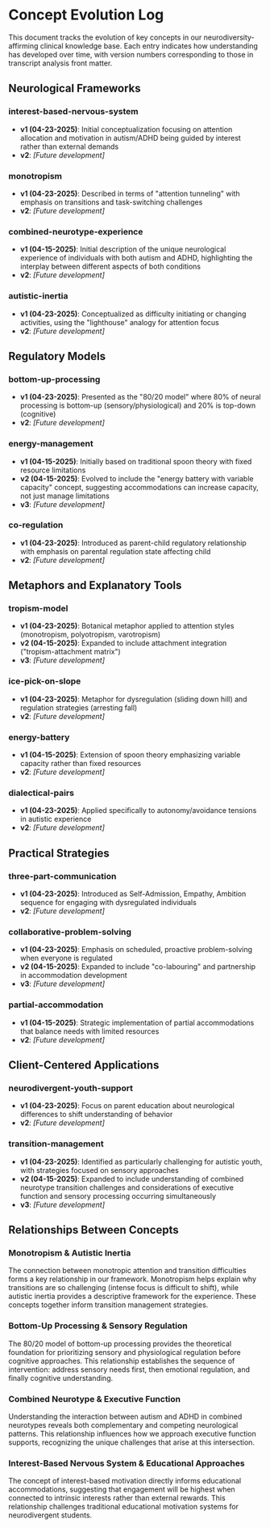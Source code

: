 # Concept Evolution Log

This document tracks the evolution of key concepts in our neurodiversity-affirming clinical knowledge base. Each entry indicates how understanding has developed over time, with version numbers corresponding to those in transcript analysis front matter.

## Neurological Frameworks

### interest-based-nervous-system
- **v1 (04-23-2025)**: Initial conceptualization focusing on attention allocation and motivation in autism/ADHD being guided by interest rather than external demands
- **v2**: *[Future development]*

### monotropism
- **v1 (04-23-2025)**: Described in terms of "attention tunneling" with emphasis on transitions and task-switching challenges
- **v2**: *[Future development]*

### combined-neurotype-experience
- **v1 (04-15-2025)**: Initial description of the unique neurological experience of individuals with both autism and ADHD, highlighting the interplay between different aspects of both conditions
- **v2**: *[Future development]*

### autistic-inertia
- **v1 (04-23-2025)**: Conceptualized as difficulty initiating or changing activities, using the "lighthouse" analogy for attention focus
- **v2**: *[Future development]*

## Regulatory Models

### bottom-up-processing
- **v1 (04-23-2025)**: Presented as the "80/20 model" where 80% of neural processing is bottom-up (sensory/physiological) and 20% is top-down (cognitive)
- **v2**: *[Future development]*

### energy-management
- **v1 (04-15-2025)**: Initially based on traditional spoon theory with fixed resource limitations
- **v2 (04-15-2025)**: Evolved to include the "energy battery with variable capacity" concept, suggesting accommodations can increase capacity, not just manage limitations
- **v3**: *[Future development]*

### co-regulation
- **v1 (04-23-2025)**: Introduced as parent-child regulatory relationship with emphasis on parental regulation state affecting child
- **v2**: *[Future development]*

## Metaphors and Explanatory Tools

### tropism-model
- **v1 (04-23-2025)**: Botanical metaphor applied to attention styles (monotropism, polyotropism, varotropism)
- **v2 (04-15-2025)**: Expanded to include attachment integration ("tropism-attachment matrix")
- **v3**: *[Future development]*

### ice-pick-on-slope
- **v1 (04-23-2025)**: Metaphor for dysregulation (sliding down hill) and regulation strategies (arresting fall)
- **v2**: *[Future development]*

### energy-battery
- **v1 (04-15-2025)**: Extension of spoon theory emphasizing variable capacity rather than fixed resources
- **v2**: *[Future development]*

### dialectical-pairs
- **v1 (04-23-2025)**: Applied specifically to autonomy/avoidance tensions in autistic experience
- **v2**: *[Future development]*

## Practical Strategies

### three-part-communication
- **v1 (04-23-2025)**: Introduced as Self-Admission, Empathy, Ambition sequence for engaging with dysregulated individuals
- **v2**: *[Future development]*

### collaborative-problem-solving
- **v1 (04-23-2025)**: Emphasis on scheduled, proactive problem-solving when everyone is regulated
- **v2 (04-15-2025)**: Expanded to include "co-labouring" and partnership in accommodation development
- **v3**: *[Future development]*

### partial-accommodation
- **v1 (04-15-2025)**: Strategic implementation of partial accommodations that balance needs with limited resources
- **v2**: *[Future development]*

## Client-Centered Applications

### neurodivergent-youth-support
- **v1 (04-23-2025)**: Focus on parent education about neurological differences to shift understanding of behavior
- **v2**: *[Future development]*

### transition-management
- **v1 (04-23-2025)**: Identified as particularly challenging for autistic youth, with strategies focused on sensory approaches
- **v2 (04-15-2025)**: Expanded to include understanding of combined neurotype transition challenges and considerations of executive function and sensory processing occurring simultaneously
- **v3**: *[Future development]*

## Relationships Between Concepts

### Monotropism & Autistic Inertia
The connection between monotropic attention and transition difficulties forms a key relationship in our framework. Monotropism helps explain why transitions are so challenging (intense focus is difficult to shift), while autistic inertia provides a descriptive framework for the experience. These concepts together inform transition management strategies.

### Bottom-Up Processing & Sensory Regulation
The 80/20 model of bottom-up processing provides the theoretical foundation for prioritizing sensory and physiological regulation before cognitive approaches. This relationship establishes the sequence of intervention: address sensory needs first, then emotional regulation, and finally cognitive understanding.

### Combined Neurotype & Executive Function
Understanding the interaction between autism and ADHD in combined neurotypes reveals both complementary and competing neurological patterns. This relationship influences how we approach executive function supports, recognizing the unique challenges that arise at this intersection.

### Interest-Based Nervous System & Educational Approaches
The concept of interest-based motivation directly informs educational accommodations, suggesting that engagement will be highest when connected to intrinsic interests rather than external rewards. This relationship challenges traditional educational motivation systems for neurodivergent students.

